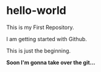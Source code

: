 # hello-world
This is my First Repository.

I am getting started with Github.

This is just the beginning.

**Soon I'm gonna take over the git...**
